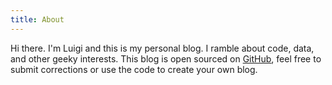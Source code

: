 ```yaml
---
title: About
---
```

<re-img src="avatar-large.jpeg" hovereffect=true></re-img>

Hi there. I'm Luigi and this is my personal blog.
I ramble about code, data, and other geeky interests.
This blog is open sourced on [GitHub](https://www.github.com/baobabKoodaa/blog/),
feel free to submit corrections or use the code to create your own blog.

<re-icons></re-icons>